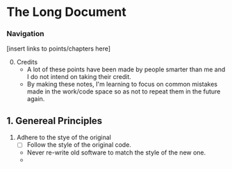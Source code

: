 # The Long Document

### Navigation

[insert links to points/chapters here]

0. Credits
    - A lot of these points have been made by people smarter than me and I do not intend on taking their credit.
    - By making these notes, I'm learning to focus on common mistakes made in the work/code space so as not to repeat them in the future again.

## 1. Genereal Principles

1. Adhere to the stye of the original
    - [ ] Follow the style of the original code. 
    - Never re-write old software to match the style of the new one.
    - 